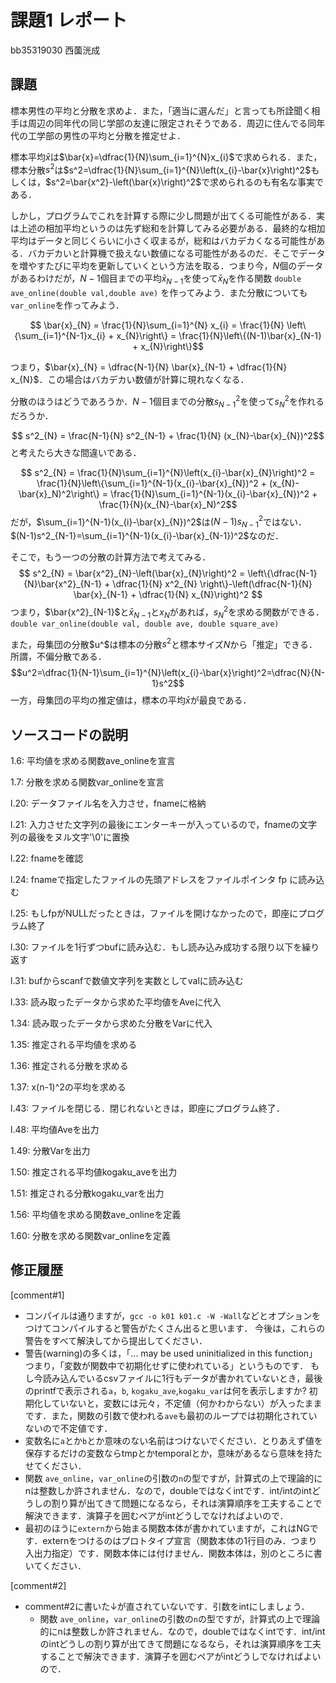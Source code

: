 # 課題1 レポート

bb35319030 西薗洸成

## 課題

標本男性の平均と分散を求めよ．また，「適当に選んだ」と言っても所詮聞く相手は周辺の同年代の同じ学部の友達に限定されそうである．周辺に住んでる同年代の工学部の男性の平均と分散を推定せよ．
   
標本平均$\bar{x}$は$\bar{x}=\dfrac{1}{N}\sum_{i=1}^{N}x_{i}$で求められる．また，標本分散$s^2$は$s^2=\dfrac{1}{N}\sum_{i=1}^{N}\left(x_{i}-\bar{x}\right)^2$もしくは，$s^2=\bar{x^2}-\left(\bar{x}\right)^2$で求められるのも有名な事実である．

しかし，プログラムでこれを計算する際に少し問題が出てくる可能性がある．実は上述の相加平均というのは先ず総和を計算してみる必要がある．最終的な相加平均はデータと同じくらいに小さく収まるが，総和はバカデカくなる可能性がある．バカデカいと計算機で扱えない数値になる可能性があるのだ．そこでデータを増やすたびに平均を更新していくという方法を取る．つまり今，$N$個のデータがあるわけだが，$N-1$個目までの平均$\bar{x}_{N-1}$を使って$\bar{x}_{N}$を作る関数 `double ave_online(double val,double ave)` を作ってみよう．また分散についても `var_online`を作ってみよう．
   
$$ \bar{x}_{N} = \frac{1}{N}\sum_{i=1}^{N} x_{i} = \frac{1}{N} \left\{\sum_{i=1}^{N-1}x_{i} + x_{N}\right\} = \frac{1}{N}\left\{(N-1)\bar{x}_{N-1} + x_{N}\right\}$$
   
つまり，$\bar{x}_{N} = \dfrac{N-1}{N} \bar{x}_{N-1} + \dfrac{1}{N} x_{N}$．この場合はバカデカい数値が計算に現れなくなる．
   
分散のほうはどうであろうか．$N-1$個目までの分散$s^2_{N-1}$を使って$s^2_{N}$を作れるだろうか．
   
$$ s^2_{N} = \frac{N-1}{N} s^2_{N-1} + \frac{1}{N} (x_{N}-\bar{x}_{N})^2$$
と考えたら大きな間違いである．
   
$$ s^2_{N} = \frac{1}{N}\sum_{i=1}^{N}\left(x_{i}-\bar{x}_{N}\right)^2 = \frac{1}{N}\left\{\sum_{i=1}^{N-1}(x_{i}-\bar{x}_{N})^2 + (x_{N}-\bar{x}_N)^2\right\} = \frac{1}{N}\sum_{i=1}^{N-1}(x_{i}-\bar{x}_{N})^2 + \frac{1}{N}(x_{N}-\bar{x}_N)^2$$
だが，$\sum_{i=1}^{N-1}(x_{i}-\bar{x}_{N})^2$は$(N-1)s^2_{N-1}$ではない．$(N-1)s^2_{N-1}=\sum_{i=1}^{N-1}(x_{i}-\bar{x}_{N-1})^2$なのだ．

そこで，もう一つの分散の計算方法で考えてみる．
$$ s^2_{N} = \bar{x^2}_{N}-\left(\bar{x}_{N}\right)^2 = \left\{\dfrac{N-1}{N}\bar{x^2}_{N-1} + \dfrac{1}{N} x^2_{N} \right\}-\left(\dfrac{N-1}{N} \bar{x}_{N-1} + \dfrac{1}{N} x_{N}\right)^2 $$
つまり，$\bar{x^2}_{N-1}$と$\bar{x}_{N-1}$と$x_{N}$があれば，$s^2_{N}$を求める関数ができる．`double var_online(double val, double ave, double square_ave)`

また，母集団の分散$u^$は標本の分散$s^2$と標本サイズ$N$から「推定」できる．所謂，不偏分散である．
$$u^2=\dfrac{1}{N-1}\sum_{i=1}^{N}\left(x_{i}-\bar{x}\right)^2=\dfrac{N}{N-1}s^2$$
一方，母集団の平均の推定値は，標本の平均$\bar{x}$が最良である．

## ソースコードの説明

1.6: 平均値を求める関数ave_onlineを宣言

1.7: 分散を求める関数var_onlineを宣言

l.20: データファイル名を入力させ，fnameに格納

l.21: 入力させた文字列の最後にエンターキーが入っているので，fnameの文字列の最後をヌル文字'\0'に置換

l.22: fnameを確認

l.24: fnameで指定したファイルの先頭アドレスをファイルポインタ fp に読み込む

l.25: もしfpがNULLだったときは，ファイルを開けなかったので，即座にプログラム終了

l.30: ファイルを1行ずつbufに読み込む．もし読み込み成功する限り以下を繰り返す

l.31: bufからscanfで数値文字列を実数としてvalに読み込む

l.33: 読み取ったデータから求めた平均値をAveに代入

1.34: 読み取ったデータから求めた分散をVarに代入

1.35: 推定される平均値を求める

1.36: 推定される分散を求める

1.37: x(n-1)^2の平均を求める

l.43: ファイルを閉じる．閉じれないときは，即座にプログラム終了．

l.48: 平均値Aveを出力

1.49: 分散Varを出力

1.50: 推定される平均値kogaku_aveを出力

1.51: 推定される分散kogaku_varを出力

1.56: 平均値を求める関数ave_onlineを定義

1.60: 分散を求める関数var_onlineを定義

## 修正履歴

[comment#1]
- コンパイルは通りますが，`gcc -o k01 k01.c -W -Wall`などとオプションをつけてコンパイルすると警告がたくさん出ると思います．
  今後は，これらの警告をすべて解決してから提出してください．
- 警告(warning)の多くは，「... may be used uninitialized in this function」つまり，「変数が関数中で初期化せずに使われている」というものです．
  もし今読み込んでいるcsvファイルに1行もデータが書かれていないとき，最後のprintfで表示される`a`，`b`, `kogaku_ave`,`kogaku_var`は何を表示しますか?
  初期化していないと，変数には元々，不定値（何かわからない）が入ったままです．また，関数の引数で使われる`ave`も最初のループでは初期化されていないので不定値です．
- 変数名に`a`とか`b`とか意味のない名前はつけないでください．とりあえず値を保存するだけの変数ならtmpとかtemporalとか，意味があるなら意味を持たせてください．
- 関数 `ave_online`，`var_online`の引数の`n`の型ですが，計算式の上で理論的にnは整数しか許されません．なので，doubleではなくintです．int/intのintどうしの割り算が出てきて問題になるなら，それは演算順序を工夫することで解決できます．演算子を囲むペアがintどうしでなければよいので．
- 最初のほうに`extern`から始まる関数本体が書かれていますが，これはNGです．externをつけるのはプロトタイプ宣言（関数本体の1行目のみ．つまり入出力指定）です．関数本体には付けません．関数本体は，別のところに書いてください． 

[comment#2]
- comment#2に書いた↓が直されていないです．引数をintにしましょう．
   - 関数 `ave_online`，`var_online`の引数の`n`の型ですが，計算式の上で理論的にnは整数しか許されません．なので，doubleではなくintです．int/intのintどうしの割り算が出てきて問題になるなら，それは演算順序を工夫することで解決できます．演算子を囲むペアがintどうしでなければよいので．
